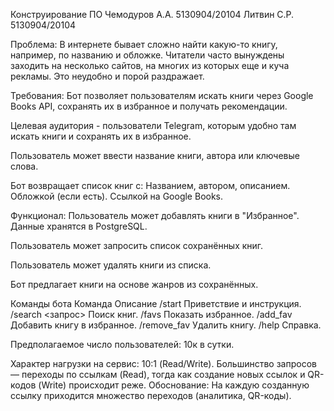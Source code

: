 Конструирование ПО
Чемодуров А.А. 	5130904/20104
Литвин С.Р. 	5130904/20104

Проблема:
В интернете бывает сложно найти какую-то книгу, например, по названию и обложке. Читатели часто вынуждены заходить на несколько сайтов, на многих из которых еще и куча рекламы. Это неудобно и порой раздражает.

Требования:
Бот позволяет пользователям искать книги через Google Books API, сохранять их в избранное и получать рекомендации.

Целевая аудитория - пользователи Telegram, которым удобно там искать книги и сохранять их в избранное.

Пользователь может ввести название книги, автора или ключевые слова.

Бот возвращает список книг с: 
Названием, автором, описанием.
Обложкой (если есть).
Ссылкой на Google Books.

Функционал:
Пользователь может добавлять книги в "Избранное".
Данные хранятся в PostgreSQL.

Пользователь может запросить список сохранённых книг.

Пользователь может удалять книги из списка.

Бот предлагает книги на основе жанров из сохранённых.

Команды бота
Команда		Описание
/start			Приветствие и инструкция.
/search <запрос>	Поиск книг.
/favs			Показать избранное.
/add_fav <id>		Добавить книгу в избранное.
/remove_fav <id>	Удалить книгу.
/help			Справка.

Предполагаемое число пользователей: 10к в сутки.

Характер нагрузки на сервис:
10:1 (Read/Write). Большинство запросов — переходы по ссылкам (Read), тогда как создание новых ссылок и QR-кодов (Write) происходит реже.
Обоснование: На каждую созданную ссылку приходится множество переходов (аналитика, QR-коды).
